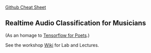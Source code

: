 [Github Cheat Sheet](https://github.github.com/training-kit/downloads/github-git-cheat-sheet.pdf)
## Realtime Audio Classification for Musicians
(As an homage to [Tensorflow for Poets](https://codelabs.developers.google.com/codelabs/tensorflow-for-poets/#0).)

See the workshop [Wiki](https://github.com/DavidGoedicke/RealtimeAudioClassification/wiki) for Lab and Lectures.
